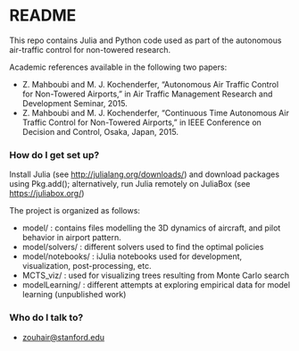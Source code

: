 # README #

This repo contains Julia and Python code used as part of the autonomous air-traffic control for non-towered research.

Academic references available in the following two papers:

* Z. Mahboubi and M. J. Kochenderfer, “Autonomous Air Traffic Control for Non-Towered Airports,” in Air Traffic Management Research and Development Seminar, 2015. 
* Z. Mahboubi and M. J. Kochenderfer, “Continuous Time Autonomous Air Traffic Control for Non-Towered Airports,” in IEEE Conference on Decision and Control, Osaka, Japan, 2015. 

### How do I get set up? ###

Install Julia (see http://julialang.org/downloads/) and download packages using Pkg.add(<PackageName>); alternatively, run Julia remotely on JuliaBox (see https://juliabox.org/)

The project is organized as follows:

* model/ : contains files modelling the 3D dynamics of aircraft, and pilot behavior in airport pattern.
* model/solvers/   : different solvers used to find the optimal policies
* model/notebooks/ : iJulia notebooks used for development, visualization, post-processing, etc.
* MCTS_viz/ : used for visualizing trees resulting from Monte Carlo search
* modelLearning/ : different attempts at exploring empirical data for model learning (unpublished work)



### Who do I talk to? ###

* <zouhair@stanford.edu>